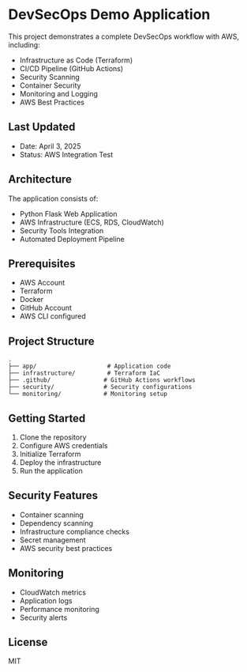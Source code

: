 # DevSecOps Demo Application

This project demonstrates a complete DevSecOps workflow with AWS, including:

- Infrastructure as Code (Terraform)
- CI/CD Pipeline (GitHub Actions)
- Security Scanning
- Container Security
- Monitoring and Logging
- AWS Best Practices

## Last Updated
- Date: April 3, 2025
- Status: AWS Integration Test

## Architecture

The application consists of:
- Python Flask Web Application
- AWS Infrastructure (ECS, RDS, CloudWatch)
- Security Tools Integration
- Automated Deployment Pipeline

## Prerequisites

- AWS Account
- Terraform
- Docker
- GitHub Account
- AWS CLI configured

## Project Structure

```
.
├── app/                    # Application code
├── infrastructure/         # Terraform IaC
├── .github/               # GitHub Actions workflows
├── security/              # Security configurations
└── monitoring/            # Monitoring setup
```

## Getting Started

1. Clone the repository
2. Configure AWS credentials
3. Initialize Terraform
4. Deploy the infrastructure
5. Run the application

## Security Features

- Container scanning
- Dependency scanning
- Infrastructure compliance checks
- Secret management
- AWS security best practices

## Monitoring

- CloudWatch metrics
- Application logs
- Performance monitoring
- Security alerts

## License

MIT 